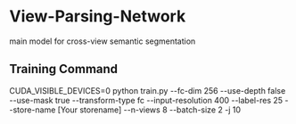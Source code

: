 # View-Parsing-Network
main model for cross-view semantic segmentation

## Training Command
CUDA_VISIBLE_DEVICES=0 python train.py --fc-dim 256 --use-depth false --use-mask true --transform-type fc --input-resolution 400 --label-res 25 --store-name [Your storename] --n-views 8 --batch-size 2 -j 10
